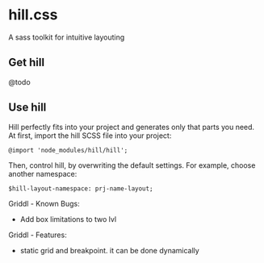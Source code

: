 # hill.css

A sass toolkit for intuitive layouting

## Get hill

@todo

## Use hill

Hill perfectly fits into your project and generates only that parts you need.
At first, import the hill SCSS file into your project:

```
@import 'node_modules/hill/hill';
```

Then, control hill, by overwriting the default settings. For example, choose another namespace:

```
$hill-layout-namespace: prj-name-layout;
```

Griddl - Known Bugs:
- Add box limitations to two lvl


Griddl - Features:
- static grid and breakpoint. it can be done dynamically
